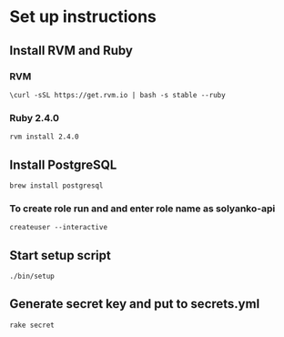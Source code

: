 # Set up instructions

## Install RVM and Ruby

### RVM

```\curl -sSL https://get.rvm.io | bash -s stable --ruby```

### Ruby 2.4.0

```rvm install 2.4.0```

## Install PostgreSQL

```brew install postgresql```

### To create role run and and enter role name as solyanko-api

```createuser --interactive```

## Start setup script

```./bin/setup```

## Generate secret key and put to secrets.yml

```rake secret```
